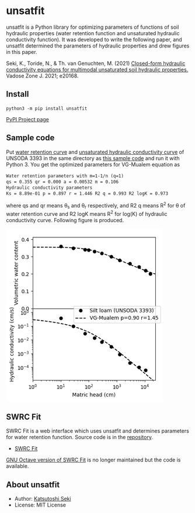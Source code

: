 # unsatfit

unsatfit is a Python library for optimizing parameters of functions of soil hydraulic properties (water retention function and unsaturated hydraulic conductivity function). It was developed to write the following paper, and unsatfit determined the parameters of hydraulic properties and drew figures in this paper.

Seki, K., Toride, N., & Th. van Genuchten, M. (2021) [Closed-form hydraulic conductivity equations for multimodal unsaturated soil hydraulic properties.](https://doi.org/10.1002/vzj2.20168) Vadose Zone J. 2021; e20168.

## Install

```
python3 -m pip install unsatfit
```

[PyPI Project page](https://pypi.org/project/unsatfit/)

## Sample code

Put [water retention curve](https://github.com/sekika/unsatfit/blob/main/docs/sample/ht3393.csv) and [unsaturated hydraulic conductivity curve](https://github.com/sekika/unsatfit/blob/main/docs/sample/hk3393.csv) of UNSODA 3393 in the same directory as [this sample code](https://github.com/sekika/unsatfit/blob/main/docs/sample/VG-Mualem.py) and run it with Python 3. You get the optimized parameters for VG-Mualem equation as

    Water retention parameters with m=1-1/n (q=1)
    qs = 0.355 qr = 0.000 a = 0.00532 m = 0.106
    Hydraulic conductivity parameters
    Ks = 8.89e-01 p = 0.897 r = 1.446 R2 q = 0.993 R2 logK = 0.973

where qs and qr means &theta;<sub>s</sub> and &theta;<sub>r</sub> respectively, and R2 q means R<sup>2</sup> for &theta; of water retention curve and R2 logK means R<sup>2</sup> for log(K) of hydraulic conductivity curve. Following figure is produced.

![VG-Mualem](sample/VG-Mualem.png "VG-Mualem")

## SWRC Fit

SWRC Fit is a web interface which uses unsatfit and determines parameters for water retention function. Source code is in the [repository](https://github.com/sekika/unsatfit/tree/main/swrcfit).

- [SWRC Fit](https://seki.webmasters.gr.jp/swrc/)

[GNU Octave version of SWRC Fit](https://github.com/sekika/swrcfit/blob/master/doc/en/README.md) is no longer maintained but the code is available.

## About unsatfit
* Author: [Katsutoshi Seki](https://scholar.google.com/citations?user=Gs_ABawAAAAJ)
* License: MIT License
